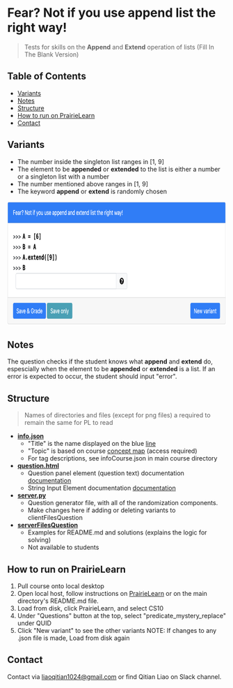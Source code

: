 # Fear? Not if you use append list the right way!
> Tests for skills on the **Append** and **Extend** operation of lists (Fill In The Blank Version) 

## Table of Contents
- [Variants](#variants)
- [Notes](#Notes)
- [Structure](#structure)
- [How to run on PrairieLearn](#how-to-run-on-prairielearn)
- [Contact](#Contact)
​
## Variants
- The number inside the singleton list ranges in [1, 9]
- The element to be **appended** or **extended** to the list is either a number or a singleton list with a number 
- The number mentioned above ranges in [1, 9]
- The keyword **append** or **extend** is randomly chosen

<img src="serverFilesQuestion/demo.png"
width="800" height="285"/>

## Notes
The question checks if the student knows what **append** and **extend** do, espescially when the element to be **appended** or **extended** is a list. If an error is expected to occur, the student should input "error". 

## Structure
> Names of directories and files (except for png files) a required to remain the same for PL to read
​
- [**info.json**](info.json)
  - "Title" is the name displayed on the blue [line](#part-1)
  - "Topic" is based on course [concept map](https://docs.google.com/document/d/1B4QBVE2CvoQNXok986j8sVsMYb9662Nd8bFI9nIIj4g/edit) (access required)
  - For tag descriptions, see infoCourse.json in main course directory
​
- [**question.html**](question.html)
  - Question panel element (question text) documentation [documentation](https://prairielearn.readthedocs.io/en/latest/elements/#pl-question-panel-element)
  - String Input Element documentation [documentation](https://prairielearn.readthedocs.io/en/latest/elements/#pl-string-input-element)
​
- [**server.py**](server.py)
  - Question generator file, with all of the randomization components.
  - Make changes here if adding or deleting variants to clientFilesQuestion
​
- [**serverFilesQuestion**](serverFilesQuestion)
  - Examples for README.md and solutions (explains the logic for solving)
  - Not available to students

## How to run on PrairieLearn
1. Pull course onto local desktop
2. Open local host, follow instructions on [PrairieLearn](https://prairielearn.readthedocs.io/en/latest/installing/) or on the main directory's README.md file.
3. Load from disk, click PrairieLearn, and select CS10
4. Under "Questions" button at the top, select "predicate_mystery_replace" under QUID
5. Click "New variant" to see the other variants 
NOTE: If changes to any .json file is made, Load from disk again
​

## Contact
Contact via liaoqitian1024@gmail.com or find Qitian Liao on Slack channel. 
